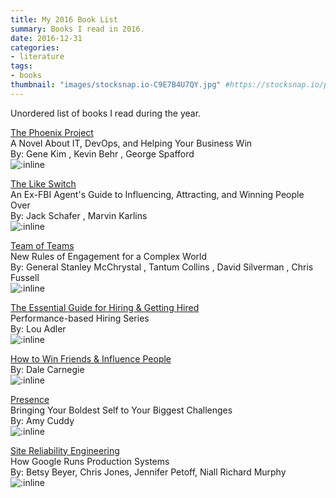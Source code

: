 ```yaml
---
title: My 2016 Book List
summary: Books I read in 2016.
date: 2016-12-31
categories:
- literature
tags:
- books
thumbnail: "images/stocksnap.io-C9E7B4U7QY.jpg" #https://stocksnap.io/photo/C9E7B4U7QY
---
```


Unordered list of books I read during the year.

[The Phoenix Project](https://www.amazon.com/Phoenix-Project-DevOps-Helping-Business/dp/1942788290)
<br>A Novel About IT, DevOps, and Helping Your Business Win
<br>By: Gene Kim , Kevin Behr , George Spafford
<br>![:inline](https://m.media-amazon.com/images/I/51Fi5Fq4u5L._SL500_.jpg)
<br>

[The Like Switch](https://www.amazon.com/Like-Switch-Influencing-Attracting-Winning/dp/1476754489)
<br>An Ex-FBI Agent's Guide to Influencing, Attracting, and Winning People Over
<br>By: Jack Schafer , Marvin Karlins
<br>![:inline](https://m.media-amazon.com/images/I/51AZQ5nHH8L._SL500_.jpg)
<br>

[Team of Teams](https://www.amazon.com/Team-Teams-Rules-Engagement-Complex/dp/1591847486)
<br>New Rules of Engagement for a Complex World
<br>By: General Stanley McChrystal , Tantum Collins , David Silverman , Chris Fussell
<br>![:inline](https://m.media-amazon.com/images/I/51-DGYCqHYL._SL500_.jpg)
<br>

[The Essential Guide for Hiring & Getting Hired](https://www.amazon.com/Essential-Guide-Hiring-Getting-Hired/dp/0988957418)
<br>Performance-based Hiring Series
<br>By: Lou Adler
<br>![:inline](https://m.media-amazon.com/images/I/51HeTmNO8BL._SL500_.jpg)
<br>

[How to Win Friends & Influence People](https://www.amazon.com/How-Win-Friends-Influence-People/dp/0671027034)
<br>By: Dale Carnegie
<br>![:inline](https://m.media-amazon.com/images/I/51PWIy1rHUL._SL500_.jpg)
<br>

[Presence](https://www.amazon.com/Presence-Bringing-Boldest-Biggest-Challenges/dp/0316256587)
<br>Bringing Your Boldest Self to Your Biggest Challenges
<br>By: Amy Cuddy
<br>![:inline](https://m.media-amazon.com/images/I/513vfLDEziL._SL500_.jpg)
<br>

[Site Reliability Engineering](https://www.amazon.com/Site-Reliability-Engineering-Production-Systems/dp/149192912X)
<br>How Google Runs Production Systems
<br>By: Betsy Beyer,‎ Chris Jones,‎ Jennifer Petoff,‎ Niall Richard Murphy
<br>![:inline](https://images-na.ssl-images-amazon.com/images/I/51XswOmuLqL._SX379_BO1,204,203,200_.jpg)
